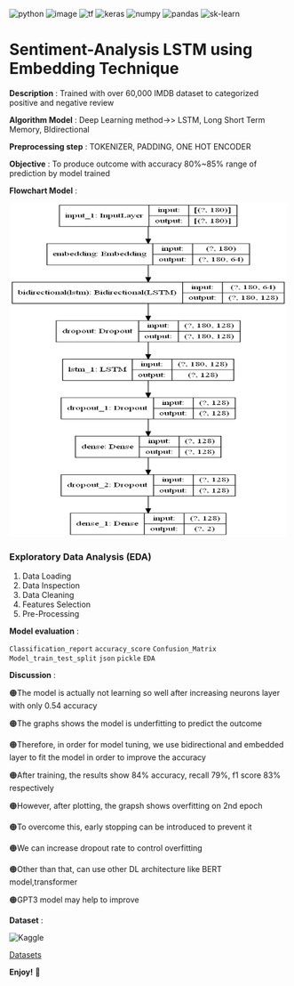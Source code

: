 <a><img alt='python' src="https://img.shields.io/badge/Python-3776AB?style=for-the-badge&logo=python&logoColor=white"></a>
<a><img alt = 'image' src="https://img.shields.io/badge/Spyder%20Ide-FF0000?style=for-the-badge&logo=spyder%20ide&logoColor=white"></a>
<a><img alt='tf' src="https://img.shields.io/badge/TensorFlow-FF6F00?style=for-the-badge&logo=tensorflow&logoColor=white"></a>
<a><img alt='keras' src="https://img.shields.io/badge/Keras-%23D00000.svg?style=for-the-badge&logo=Keras&logoColor=white"></a>
<a><img alt='numpy' src="https://img.shields.io/badge/numpy-%23013243.svg?style=for-the-badge&logo=numpy&logoColor=white"></a>
<a><img alt='pandas' src="https://img.shields.io/badge/pandas-%23150458.svg?style=for-the-badge&logo=pandas&logoColor=white"></a>
<a><img alt='sk-learn' src="https://img.shields.io/badge/scikit--learn-%23F7931E.svg?style=for-the-badge&logo=scikit-learn&logoColor=white"></a>


# Sentiment-Analysis LSTM using Embedding Technique
**Description** : Trained with over 60,000 IMDB dataset to categorized positive and negative review

**Algorithm Model** : Deep Learning method->> LSTM, Long Short Term Memory, BIdirectional 

**Preprocessing step** : TOKENIZER, PADDING, ONE HOT ENCODER

**Objective** : To produce outcome with accuracy 80%~85% range of prediction by model trained

**Flowchart Model** :

<img src="Statics/model.png" alt="Girl in a jacket" style="width:500px;height:600px;"> 

### Exploratory Data Analysis (EDA)
1) Data Loading
2) Data Inspection
3) Data Cleaning
4) Features Selection
5) Pre-Processing

**Model evaluation** :

`Classification_report`
`accuracy_score`
`Confusion_Matrix`
`Model_train_test_split`
`json`
`pickle`
`EDA`


**Discussion** :

 🟠The model is actually not learning so well after increasing neurons layer with only 0.54 accuracy
 
 🟠The graphs shows the model is underfitting to predict the outcome
 
 🟠Therefore, in order for model tuning, we use bidirectional and embedded layer to fit the model in order to improve the accuracy
 
 🟠After training, the results show 84% accuracy, recall 79%, f1 score 83% respectively
 
 🟠However, after plotting, the grapsh shows overfitting on 2nd epoch
 
 🟠To overcome this, early stopping can be introduced to prevent it
 
 🟠We can increase dropout rate to control overfitting
 
 🟠Other than that, can use other DL architecture like BERT model,transformer
 
 🟠GPT3 model may help to improve


**Dataset** :

![Kaggle](https://img.shields.io/badge/Kaggle-035a7d?style=for-the-badge&logo=kaggle&logoColor=white)

[Datasets](https://raw.githubusercontent.com/Ankit152/IMDB-sentiment-analysis/master/IMDB-Dataset.csv)


**Enjoy!** 🚀




